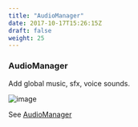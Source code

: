 ```yaml
---
title: "AudioManager"
date: 2017-10-17T15:26:15Z
draft: false
weight: 25
---
```


### AudioManager

Add global music, sfx, voice sounds.

![image](../../images/audiomanager_options.jpg)

See [AudioManager](../../game-assets/audiomanager)